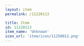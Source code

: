 ```yaml
---
layout: item
permalink: /11220113

title: Item
id: 11220113
item_name: 'Unknown'
icon_url: 'item/icon/11250012.png'
---
```


